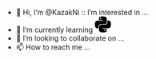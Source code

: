 - 👋 Hi, I’m @KazakNi
:: I’m interested in ...
- 🌱 I’m currently learning <span style="color:blue"> <img height="32" width="32" src="python.svg"> </span>
- 💞️ I’m looking to collaborate on ...
- 📫 How to reach me ...
